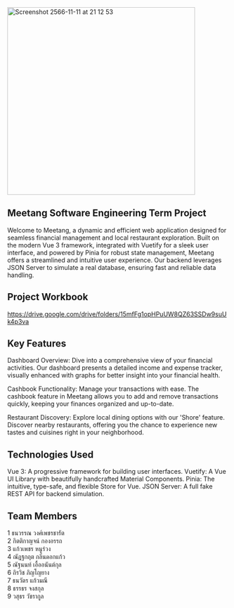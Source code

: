 
<img width="427" alt="Screenshot 2566-11-11 at 21 12 53" src="https://github.com/Wasuthoo/meetang/assets/67475566/22140f85-03f1-4db9-9a27-174d223b8098">

## Meetang Software Engineering Term Project
Welcome to Meetang, a dynamic and efficient web application designed for seamless financial management and local restaurant exploration. Built on the modern Vue 3 framework, integrated with Vuetify for a sleek user interface, and powered by Pinia for robust state management, Meetang offers a streamlined and intuitive user experience. Our backend leverages JSON Server to simulate a real database, ensuring fast and reliable data handling.

## Project Workbook
https://drive.google.com/drive/folders/15mfFg1opHPuUW8QZ63SSDw9suUk4p3va

## Key Features
Dashboard Overview: Dive into a comprehensive view of your financial activities. Our dashboard presents a detailed income and expense tracker, visually enhanced with graphs for better insight into your financial health.

Cashbook Functionality: Manage your transactions with ease. The cashbook feature in Meetang allows you to add and remove transactions quickly, keeping your finances organized and up-to-date.

Restaurant Discovery: Explore local dining options with our 'Shore' feature. Discover nearby restaurants, offering you the chance to experience new tastes and cuisines right in your neighborhood.

## Technologies Used
Vue 3: A progressive framework for building user interfaces.
Vuetify: A Vue UI Library with beautifully handcrafted Material Components.
Pinia: The intuitive, type-safe, and flexible Store for Vue.
JSON Server: A full fake REST API for backend simulation.

## Team Members 
1 ธนวรรณ วงศ์เพชรชารัต  <br/>
2 กิตติกาญจน์ กองอรรถ  <br/>
3 แก้วเพชร หนูร่วง  <br/>
4 ณัฏฐกฤต กลิ่นดอกแก้ว  <br/>
5 ณัฐนนท์ เอื้ออนันต์กุล  <br/>
6 ถิรวิช ภิญโญยาง <br/>
7 ธนวัตร แก้วมณี  <br/>
8 ธรรธร จงสกุล  <br/>
9 วสุธร วัชรากูล  <br/>

